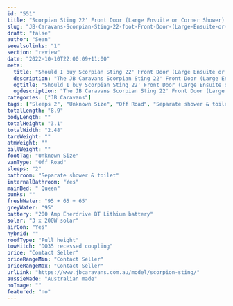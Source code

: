 ```yaml
---
id: "551"
title: "Scorpian Sting 22' Front Door (Large Ensuite or Corner Shower) Cafe"
slug: "JB-Caravans-Scorpian-Sting-22-foot-Front-Door-(Large-Ensuite-or-Corner-Shower)-Cafe"
draft: "false"
author: "Sean"
seealsolinks: "1"
section: "review"
date: "2022-10-10T22:00:09+11:00"
meta:
  title: "Should I buy Scorpian Sting 22' Front Door (Large Ensuite or Corner Shower) Cafe by JB Caravans?"
  description: "The JB Caravans Scorpian Sting 22' Front Door (Large Ensuite or Corner Shower) Cafe is classed as Off Road, and sleeps 2 people. It is Australian made and comes in at Unknown Size. It generally has Separate shower & toilet."
  ogtitle: "Should I buy Scorpian Sting 22' Front Door (Large Ensuite or Corner Shower) Cafe by JB Caravans?"
  ogdescription: "The JB Caravans Scorpian Sting 22' Front Door (Large Ensuite or Corner Shower) Cafe is classed as Off Road, and sleeps 2 people. It is Australian made and comes in at Unknown Size. It generally has Separate shower & toilet."
categories: ["JB Caravans"]
tags: ["Sleeps 2", "Unknown Size", "Off Road", "Separate shower & toilet", "Full height", "Price Unknown", "Australian made"]
totalLength: "8.9"
bodyLength: ""
totalHeight: "3.1"
totalWidth: "2.48"
tareWeight: ""
atmWeight: ""
ballWeight: ""
footTag: "Unknown Size"
vanType: "Off Road"
sleeps: "2"
bathroom: "Separate shower & toilet"
internalBathroom: "Yes"
mainBed: " Queen"
bunks: ""
freshWater: "95 + 65 + 65"
greyWater: "95"
battery: "200 Amp Enerdrive BT Lithium battery"
solar: "3 x 200W solar"
airCon: "Yes"
hybrid: ""
roofType: "Full height"
towHitch: "DO35 recessed coupling"
price: "Contact Seller"
priceRangeMin: "Contact Seller"
priceRangeMax: "Contact Seller"
urlLink: "https://www.jbcaravans.com.au/model/scorpion-sting/"
aussieMade: "Australian made"
noImage: ""
featured: "no"
---
```

